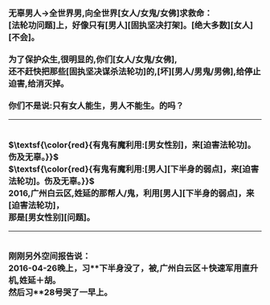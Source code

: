 <h3>
<br>无辜男人->全世界男,向全世界[女人/女鬼/女佛]求救命：
<br>[法轮功问题]上，好像只有[男人][固执坚决打架]。[绝大多数][女人][不会]。
<br>
<br>为了保护众生,很明显的,你们[女人/女鬼/女佛],
<br>还不赶快把那些[固执坚决谋杀法轮功]的,[坏][男人/男鬼/男佛],给停止迫害,给消灭掉。
<br>
<br>你们不是说:只有女人能生，男人不能生。的吗？
<hr>
<br>$\textsf{\color{red}{有鬼有魔利用:[男女性别]，来[迫害法轮功]。伤及无辜。}}$
<br>$\textsf{\color{red}{有鬼有魔利用:[男人][下半身的弱点]，来[迫害法轮功]。伤及无辜。}}$
<br>2016,广州白云区,姓延的那帮人/鬼，利用[男人][下半身的弱点]，来[迫害法轮功]，
<br>那是[男女性别][问题]。
<hr>
<br>刚刚另外空间报告说：
<br>2016-04-26晚上，习**下半身没了，被,广州白云区＋快速军用直升机,姓延＋胡。
<br>然后习**28号哭了一早上。
<br>
</h3>
